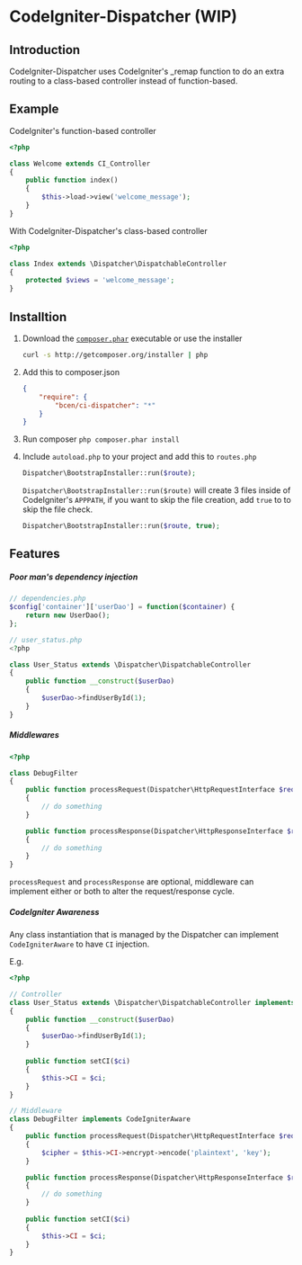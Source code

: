 CodeIgniter-Dispatcher (WIP)
============================


Introduction
------------

CodeIgniter-Dispatcher uses CodeIgniter's _remap function to do an extra routing
to a class-based controller instead of function-based.


Example
-------

CodeIgniter's function-based controller

```php
<?php

class Welcome extends CI_Controller
{
    public function index()
    {
        $this->load->view('welcome_message');
    }
}
```

With CodeIgniter-Dispatcher's class-based controller

```php
<?php

class Index extends \Dispatcher\DispatchableController
{
    protected $views = 'welcome_message';
}
```


Installtion
-----------

1. Download the [`composer.phar`](http://getcomposer.org/composer.phar) executable or use the installer

    ```sh
    curl -s http://getcomposer.org/installer | php
    ```

2. Add this to composer.json

    ```json
    {
        "require": {
            "bcen/ci-dispatcher": "*"
        }
    }
    ```

3. Run composer `php composer.phar install`

4. Include `autoload.php` to your project and add this to `routes.php`
    ```php
    Dispatcher\BootstrapInstaller::run($route);
    ```

    `Dispatcher\BootstrapInstaller::run($route)` will create 3 files inside of
    CodeIgniter's `APPPATH`, if you want to skip the file creation, add `true`
    to to skip the file check.

    ```php
    Dispatcher\BootstrapInstaller::run($route, true);
    ```

Features
--------

##### Poor man's dependency injection #####

```php
// dependencies.php
$config['container']['userDao'] = function($container) {
    return new UserDao();
};

// user_status.php
<?php

class User_Status extends \Dispatcher\DispatchableController
{
    public function __construct($userDao)
    {
        $userDao->findUserById(1);
    }
}
```

##### Middlewares #####

```php
<?php

class DebugFilter
{
    public function processRequest(Dispatcher\HttpRequestInterface $req)
    {
        // do something
    }

    public function processResponse(Dispatcher\HttpResponseInterface $res)
    {
        // do something
    }
}
```

`processRequest` and `processResponse` are optional, middleware can implement either or both
to alter the request/response cycle.


##### CodeIgniter Awareness #####

Any class instantiation that is managed by the Dispatcher can implement `CodeIgniterAware`
to have `CI` injection.

E.g.
```php
<?php

// Controller
class User_Status extends \Dispatcher\DispatchableController implements CodeIgniterAware
{
    public function __construct($userDao)
    {
        $userDao->findUserById(1);
    }
    
    public function setCI($ci)
    {
        $this->CI = $ci;
    }
}

// Middleware
class DebugFilter implements CodeIgniterAware
{
    public function processRequest(Dispatcher\HttpRequestInterface $req)
    {
        $cipher = $this->CI->encrypt->encode('plaintext', 'key');
    }

    public function processResponse(Dispatcher\HttpResponseInterface $res)
    {
        // do something
    }
    
    public function setCI($ci)
    {
        $this->CI = $ci;
    }
}
```
